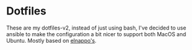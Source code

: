 # Dotfiles

These are my dotfiles-v2, instead of just using bash, I've decided to use ansible to make the configuration a bit nicer to support both MacOS and Ubuntu. Mostly based on [elnappo's](https://github.com/elnappo/dotfiles).


